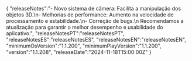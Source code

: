 {
  "releaseNotes":"- Novo sistema de câmera: Facilita a manipulação dos objetos 3D.\n- Melhorias de performance: Aumento na velocidade de processamento e estabilidade.\n- Correção de bugs.\n Recomendamos a atualização para garantir o melhor desempenho e usabilidade do aplicativo.",
  "releaseNotesPT":"releaseNotesPT",
  "releaseNotesES":"releaseNotesES",
  "releaseNotesEN":"releaseNotesEN",
  "minimumOsVersion":"1.1.200",
  "minimumPlayVersion":"1.1.200",
  "version":"1.1.208",
  "releaseDate":"2024-11-18T15:00:00Z"
}
